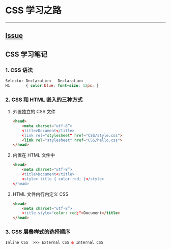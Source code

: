 # CSS 学习之路

---

## [Issue](https://github.com/roadToFront-end/front-end_base/issues/2)

## CSS 学习笔记

### 1. CSS 语法

```css
Selector Declaration   Declaration
H1       { color:blue; font-size: 12px; }
```

### 2. CSS 和 HTML 嵌入的三种方式

1. 外置独立的 CSS 文件

    ```HTML
    <head>
        <meta charset="utf-8”>
        <title>Document</title> 
        <link rel="stylesheet" href="CSS/style.css">
        <link rel="stylesheet" href="CSS/hello.css">
    </head>
    ```

2. 内置在 HTML 文件中

    ```HTML
    <head>
        <meta charset="utf-8”>
        <title>Document</title> 
        <style> title { color:red; }</style>
    </head>
    ```

3. HTML 文件内行内定义 CSS

    ```HTML
    <head>
        <meta charset="utf-8”>
        <title style="color: red;">Document</title> 
    </head>
    ```

### 3. CSS 层叠样式的选择顺序

```HTML
Inline CSS  >>> External CSS & Internal CSS
```
